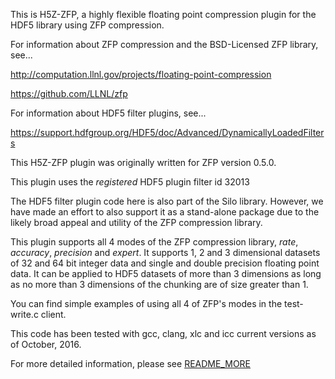 This is H5Z-ZFP, a highly flexible floating point
compression plugin for the HDF5 library using ZFP compression.

For information about ZFP compression and the BSD-Licensed ZFP
library, see...

   http://computation.llnl.gov/projects/floating-point-compression

   https://github.com/LLNL/zfp

For information about HDF5 filter plugins, see...

   https://support.hdfgroup.org/HDF5/doc/Advanced/DynamicallyLoadedFilters

This H5Z-ZFP plugin was originally written for ZFP version 0.5.0.

This plugin uses the *registered* HDF5 plugin filter id 32013

The  HDF5  filter  plugin  code here is also part of the Silo library.
However, we have made an  effort to also support  it as a  stand-alone
package  due  to  the  likely  broad  appeal  and  utility  of the ZFP
compression library.

This plugin supports all 4 modes of the ZFP compression library, *rate*,
*accuracy*, *precision* and *expert*. It supports 1, 2 and 3 dimensional
datasets of 32 and 64 bit  integer data and  single and double precision
floating point data.  It can be applied to  HDF5 datasets of more than 3
dimensions as  long as no more than 3  dimensions of the chunking are of
size greater than 1.

You can find simple examples of using all 4 of ZFP's modes in the
test-write.c client.

This code has been  tested with gcc, clang,  xlc and icc current versions
as of October, 2016.

For more detailed information, please see [README_MORE](./README_MORE)
